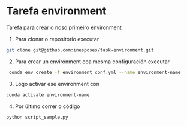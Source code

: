 # Tarefa environment
Tarefa para crear o noso primeiro environment

1. Para clonar o repositorio executar
```bash
git clone git@github.com:inesposes/task-environment.git
```
2. Para crear un environment coa mesma configuración executar
```bash
 conda env create -f environment_conf.yml --name environment-name
```
3. Logo activar ese environment con
```bash
conda activate environment-name
```
4. Por último correr o código
```bash
python script_sample.py
```



